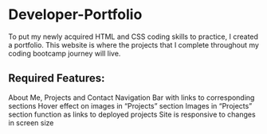 # Developer-Portfolio
To put my newly acquired HTML and CSS coding skills to practice, I created a portfolio. This website is where the projects that I complete throughout my coding bootcamp journey will live. 

## Required Features: 
About Me, Projects and Contact 
Navigation Bar with links to corresponding sections
Hover effect on images in “Projects” section
Images in “Projects” section function as links to deployed projects 
Site is responsive to changes in screen size 



